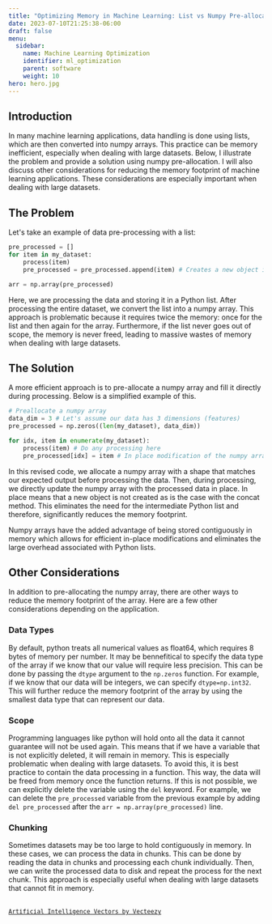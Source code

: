 ```yaml
---
title: "Optimizing Memory in Machine Learning: List vs Numpy Pre-allocation"
date: 2023-07-10T21:25:38-06:00
draft: false
menu:
  sidebar:
    name: Machine Learning Optimization
    identifier: ml_optimization
    parent: software
    weight: 10
hero: hero.jpg
---
```


## Introduction

In many machine learning applications, data handling is done using lists, which are then converted into numpy arrays. This practice can be memory inefficient, especially when dealing with large datasets. Below, I illustrate the problem and provide a solution using numpy pre-allocation. I will also discuss other considerations for reducing the memory footprint of machine learning applications. These considerations are especially important when dealing with large datasets.

## The Problem

Let's take an example of data pre-processing with a list:

```python
pre_processed = []
for item in my_dataset:
    process(item)
    pre_processed = pre_processed.append(item) # Creates a new object in memory

arr = np.array(pre_processed)
```
Here, we are processing the data and storing it in a Python list. After processing the entire dataset, we convert the list into a numpy array. This approach is problematic because it requires twice the memory: once for the list and then again for the array. Furthermore, if the list never goes out of scope, the memory is never freed, leading to massive wastes of memory when dealing with large datasets.

## The Solution
A more efficient approach is to pre-allocate a numpy array and fill it directly during processing. Below is a simplified example of this.

```python
# Preallocate a numpy array
data_dim = 3 # Let's assume our data has 3 dimensions (features)
pre_processed = np.zeros((len(my_dataset), data_dim))

for idx, item in enumerate(my_dataset):
    process(item) # Do any processing here
    pre_processed[idx] = item # In place modification of the numpy array
```
In this revised code, we allocate a numpy array with a shape that matches our expected output before processing the data. Then, during processing, we directly update the numpy array with the processed data in place. In place means that a new object is not created as is the case with the concat method. This eliminates the need for the intermediate Python list and therefore, significantly reduces the memory footprint.

Numpy arrays have the added advantage of being stored contiguously in memory which allows for efficient in-place modifications and eliminates the large overhead associated with Python lists.

## Other Considerations
In addition to pre-allocating the numpy array, there are other ways to reduce the memory footprint of the array.
Here are a few other considerations depending on the application.

### Data Types
By default, python treats all numerical values as float64, which requires 8 bytes of memory per number. It may be bennefitical to specify the data type of the array if we know that our value will require less precision. This can be done by passing the `dtype` argument to the `np.zeros` function. For example, if we know that our data will be integers, we can specify `dtype=np.int32`. This will further reduce the memory footprint of the array by using the smallest data type that can represent our data.

### Scope
Programming languages like python will hold onto all the data it cannot guarantee will not be used again. This means that if we have a variable that is not explicitly deleted, it will remain in memory. This is especially problematic when dealing with large datasets. To avoid this, it is best practice to contain the data processing in a function. This way, the data will be freed from memory once the function returns. If this is not possible, we can explicitly delete the variable using the `del` keyword. For example, we can delete the `pre_processed` variable from the previous example by adding `del pre_processed` after the `arr = np.array(pre_processed)` line.

### Chunking
Sometimes datasets may be too large to hold contiguously in memory. In these cases, we can process the data in chunks. This can be done by reading the data in chunks and processing each chunk individually. Then, we can write the processed data to disk and repeat the process for the next chunk. This approach is especially useful when dealing with large datasets that cannot fit in memory.
<br>
<br>
<pre><small><a href="https://www.vecteezy.com/free-vector/artificial-intelligence">Artificial Intelligence Vectors by Vecteezy</a></small></pre>